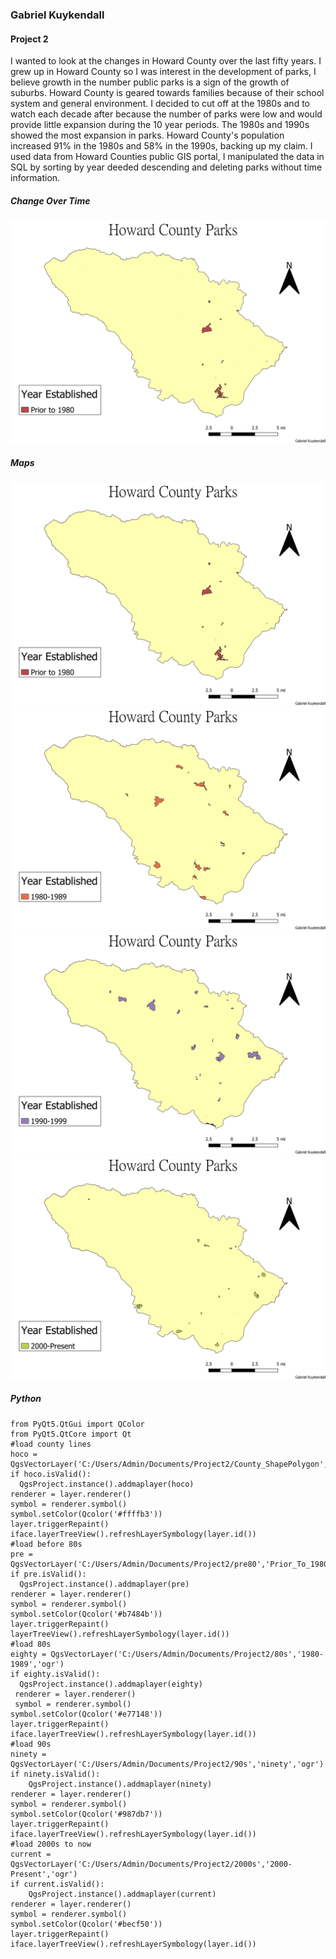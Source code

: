 ### Gabriel Kuykendall

#### Project 2
I wanted to look at the changes in Howard County over the last fifty years. I grew up in Howard County so I was interest in the development of parks, I believe growth in the number public parks is a sign of the growth of suburbs. Howard County is geared towards families because of their school system and general environment. I decided to cut off at the 1980s and to watch each decade after because the number of parks were low and would provide little expansion during the 10 year periods. The 1980s and 1990s showed the most expansion in parks. Howard County's population increased 91% in the 1980s and 58% in the 1990s, backing up my claim.
I used data from Howard Counties public GIS portal, I manipulated the data in SQL by sorting by year deeded descending and deleting parks without time information.
##### Change Over Time
![alt text](https://github.com/gkuykendall96/gkuykendall96.github.io/blob/master/gifall.gif)
##### Maps
![alt text](https://github.com/gkuykendall96/gkuykendall96.github.io/blob/master/project2/pre80.png)
![alt text](https://github.com/gkuykendall96/gkuykendall96.github.io/blob/master/project2/80s.png)
![alt text](https://github.com/gkuykendall96/gkuykendall96.github.io/blob/master/project2/90s.png)
![alt text](https://github.com/gkuykendall96/gkuykendall96.github.io/blob/master/project2/2000s.png)

##### Python

    from PyQt5.QtGui import QColor
    from PyQt5.QtCore import Qt
    #load county lines
    hoco = QgsVectorLayer('C:/Users/Admin/Documents/Project2/County_ShapePolygon','Howard_County','ogr')
    if hoco.isValid():
      QgsProject.instance().addmaplayer(hoco)
    renderer = layer.renderer()
    symbol = renderer.symbol()
    symbol.setColor(Qcolor('#ffffb3'))
    layer.triggerRepaint()
    iface.layerTreeView().refreshLayerSymbology(layer.id())
    #load before 80s
    pre = QgsVectorLayer('C:/Users/Admin/Documents/Project2/pre80','Prior_To_1980s','ogr')
    if pre.isValid():
      QgsProject.instance().addmaplayer(pre)
    renderer = layer.renderer()
    symbol = renderer.symbol()
    symbol.setColor(Qcolor('#b7484b'))
    layer.triggerRepaint()
    layerTreeView().refreshLayerSymbology(layer.id())
    #load 80s
    eighty = QgsVectorLayer('C:/Users/Admin/Documents/Project2/80s','1980-1989','ogr')
    if eighty.isValid():
      QgsProject.instance().addmaplayer(eighty)
     renderer = layer.renderer()
     symbol = renderer.symbol()
    symbol.setColor(Qcolor('#e77148'))
    layer.triggerRepaint()
    iface.layerTreeView().refreshLayerSymbology(layer.id()) 
    #load 90s
    ninety = QgsVectorLayer('C:/Users/Admin/Documents/Project2/90s','ninety','ogr')
    if ninety.isValid():
        QgsProject.instance().addmaplayer(ninety)
    renderer = layer.renderer()
    symbol = renderer.symbol()
    symbol.setColor(Qcolor('#987db7'))
    layer.triggerRepaint()
    iface.layerTreeView().refreshLayerSymbology(layer.id())
    #load 2000s to now
    current = QgsVectorLayer('C:/Users/Admin/Documents/Project2/2000s','2000-Present','ogr')
    if current.isValid():
        QgsProject.instance().addmaplayer(current)
    renderer = layer.renderer()
    symbol = renderer.symbol()
    symbol.setColor(Qcolor('#becf50'))
    layer.triggerRepaint()
    iface.layerTreeView().refreshLayerSymbology(layer.id())
